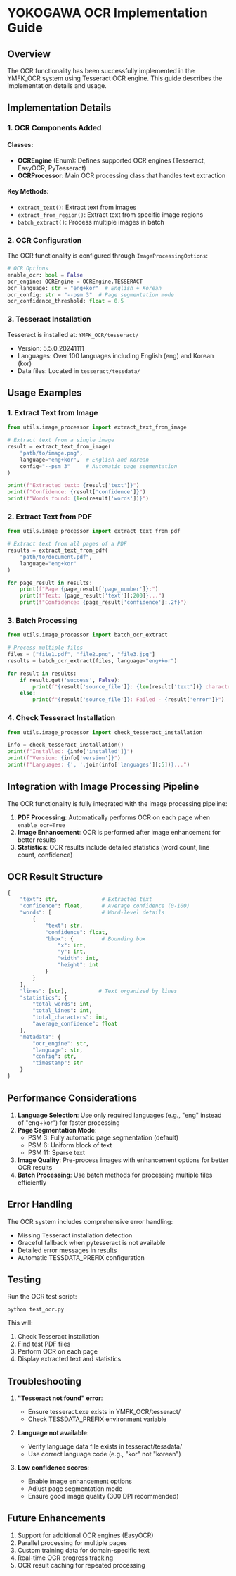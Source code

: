 # YOKOGAWA OCR Implementation Guide

## Overview

The OCR functionality has been successfully implemented in the YMFK_OCR system using Tesseract OCR engine. This guide describes the implementation details and usage.

## Implementation Details

### 1. OCR Components Added

#### Classes:
- **OCREngine** (Enum): Defines supported OCR engines (Tesseract, EasyOCR, PyTesseract)
- **OCRProcessor**: Main OCR processing class that handles text extraction

#### Key Methods:
- `extract_text()`: Extract text from images
- `extract_from_region()`: Extract text from specific image regions
- `batch_extract()`: Process multiple images in batch

### 2. OCR Configuration

The OCR functionality is configured through `ImageProcessingOptions`:

```python
# OCR Options
enable_ocr: bool = False
ocr_engine: OCREngine = OCREngine.TESSERACT
ocr_language: str = "eng+kor"  # English + Korean
ocr_config: str = "--psm 3"  # Page segmentation mode
ocr_confidence_threshold: float = 0.5
```

### 3. Tesseract Installation

Tesseract is installed at: `YMFK_OCR/tesseract/`
- Version: 5.5.0.20241111
- Languages: Over 100 languages including English (eng) and Korean (kor)
- Data files: Located in `tesseract/tessdata/`

## Usage Examples

### 1. Extract Text from Image

```python
from utils.image_processor import extract_text_from_image

# Extract text from a single image
result = extract_text_from_image(
    "path/to/image.png",
    language="eng+kor",  # English and Korean
    config="--psm 3"     # Automatic page segmentation
)

print(f"Extracted text: {result['text']}")
print(f"Confidence: {result['confidence']}")
print(f"Words found: {len(result['words'])}")
```

### 2. Extract Text from PDF

```python
from utils.image_processor import extract_text_from_pdf

# Extract text from all pages of a PDF
results = extract_text_from_pdf(
    "path/to/document.pdf",
    language="eng+kor"
)

for page_result in results:
    print(f"Page {page_result['page_number']}:")
    print(f"Text: {page_result['text'][:200]}...")
    print(f"Confidence: {page_result['confidence']:.2f}")
```

### 3. Batch Processing

```python
from utils.image_processor import batch_ocr_extract

# Process multiple files
files = ["file1.pdf", "file2.png", "file3.jpg"]
results = batch_ocr_extract(files, language="eng+kor")

for result in results:
    if result.get('success', False):
        print(f"{result['source_file']}: {len(result['text'])} characters extracted")
    else:
        print(f"{result['source_file']}: Failed - {result['error']}")
```

### 4. Check Tesseract Installation

```python
from utils.image_processor import check_tesseract_installation

info = check_tesseract_installation()
print(f"Installed: {info['installed']}")
print(f"Version: {info['version']}")
print(f"Languages: {', '.join(info['languages'][:5])}...")
```

## Integration with Image Processing Pipeline

The OCR functionality is fully integrated with the image processing pipeline:

1. **PDF Processing**: Automatically performs OCR on each page when `enable_ocr=True`
2. **Image Enhancement**: OCR is performed after image enhancement for better results
3. **Statistics**: OCR results include detailed statistics (word count, line count, confidence)

## OCR Result Structure

```python
{
    "text": str,              # Extracted text
    "confidence": float,      # Average confidence (0-100)
    "words": [                # Word-level details
        {
            "text": str,
            "confidence": float,
            "bbox": {         # Bounding box
                "x": int,
                "y": int,
                "width": int,
                "height": int
            }
        }
    ],
    "lines": [str],          # Text organized by lines
    "statistics": {
        "total_words": int,
        "total_lines": int,
        "total_characters": int,
        "average_confidence": float
    },
    "metadata": {
        "ocr_engine": str,
        "language": str,
        "config": str,
        "timestamp": str
    }
}
```

## Performance Considerations

1. **Language Selection**: Use only required languages (e.g., "eng" instead of "eng+kor") for faster processing
2. **Page Segmentation Mode**: 
   - PSM 3: Fully automatic page segmentation (default)
   - PSM 6: Uniform block of text
   - PSM 11: Sparse text
3. **Image Quality**: Pre-process images with enhancement options for better OCR results
4. **Batch Processing**: Use batch methods for processing multiple files efficiently

## Error Handling

The OCR system includes comprehensive error handling:
- Missing Tesseract installation detection
- Graceful fallback when pytesseract is not available
- Detailed error messages in results
- Automatic TESSDATA_PREFIX configuration

## Testing

Run the OCR test script:

```bash
python test_ocr.py
```

This will:
1. Check Tesseract installation
2. Find test PDF files
3. Perform OCR on each page
4. Display extracted text and statistics

## Troubleshooting

1. **"Tesseract not found" error**:
   - Ensure tesseract.exe exists in YMFK_OCR/tesseract/
   - Check TESSDATA_PREFIX environment variable

2. **Language not available**:
   - Verify language data file exists in tesseract/tessdata/
   - Use correct language code (e.g., "kor" not "korean")

3. **Low confidence scores**:
   - Enable image enhancement options
   - Adjust page segmentation mode
   - Ensure good image quality (300 DPI recommended)

## Future Enhancements

1. Support for additional OCR engines (EasyOCR)
2. Parallel processing for multiple pages
3. Custom training data for domain-specific text
4. Real-time OCR progress tracking
5. OCR result caching for repeated processing